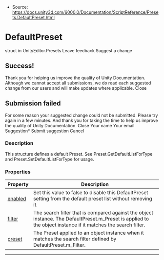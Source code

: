 * Source: https://docs.unity3d.com/6000.0/Documentation/ScriptReference/Presets.DefaultPreset.html

# DefaultPreset
struct in UnityEditor.Presets
Leave feedback
Suggest a change
## Success!
Thank you for helping us improve the quality of Unity Documentation. Although we cannot accept all submissions, we do read each suggested change from our users and will make updates where applicable.
Close
## Submission failed
For some reason your suggested change could not be submitted. Please <a>try again</a> in a few minutes. And thank you for taking the time to help us improve the quality of Unity Documentation.
Close
Your name Your email Suggestion* Submit suggestion
Cancel
### Description
This structure defines a default Preset. See Preset.GetDefaultListForType and Preset.SetDefaultListForType for usage.
### Properties
Property | Description  
---|---  
[enabled](https://docs.unity3d.com/6000.0/Documentation/ScriptReference/Presets.DefaultPreset-enabled.html) | Set this value to false to disable this DefaultPreset setting from the default preset list without removing it.  
[filter](https://docs.unity3d.com/6000.0/Documentation/ScriptReference/Presets.DefaultPreset-filter.html) | The search filter that is compared against the object instance. The DefaultPreset.m_Preset is applied to the object instance if it matches the search filter.  
[preset](https://docs.unity3d.com/6000.0/Documentation/ScriptReference/Presets.DefaultPreset-preset.html) | The Preset applied to an object instance when it matches the search filter defined by DefaultPreset.m_Filter.  
* * *
